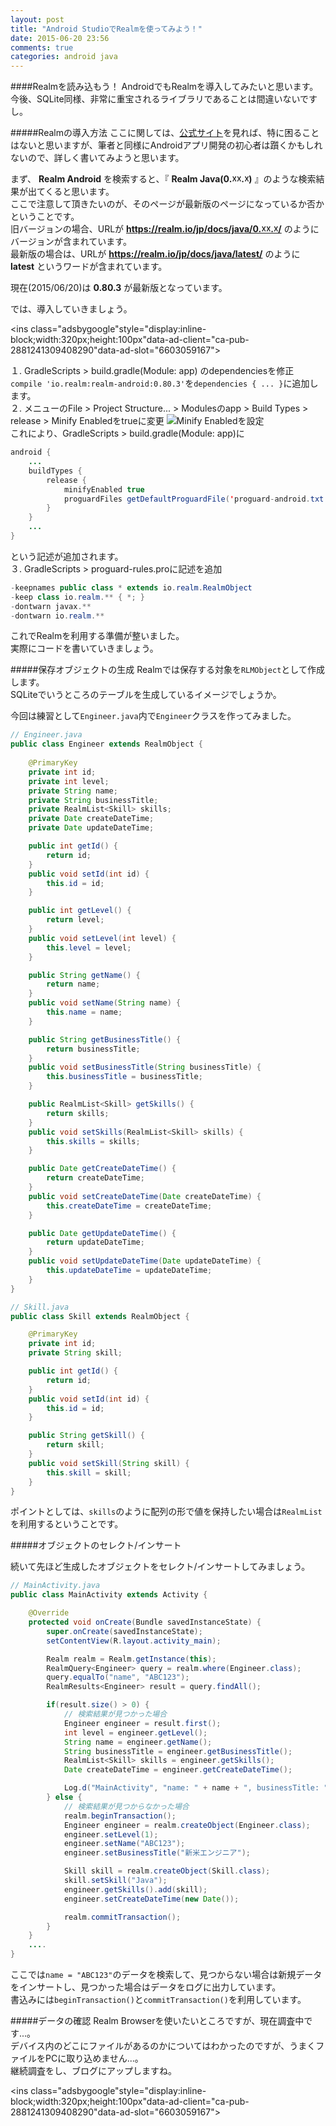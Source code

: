 ```yaml
---
layout: post
title: "Android StudioでRealmを使ってみよう！"
date: 2015-06-20 23:56
comments: true
categories: android java
---
```


####Realmを読み込もう！
AndroidでもRealmを導入してみたいと思います。  
今後、SQLite同様、非常に重宝されるライブラリであることは間違いないですし。  

#####Realmの導入方法
ここに関しては、[公式サイト](https://realm.io/jp/docs/java/latest/)を見れば、特に困ることはないと思いますが、筆者と同様にAndroidアプリ開発の初心者は躓くかもしれないので、詳しく書いてみようと思います。  

まず、 **Realm Android** を検索すると、『 **Realm Java(0.☓☓.☓)** 』のような検索結果が出てくると思います。  
ここで注意して頂きたいのが、そのページが最新版のページになっているか否かということです。  
旧バージョンの場合、URLが **https://realm.io/jp/docs/java/0.☓☓.☓/** のようにバージョンが含まれています。  
最新版の場合は、URLが **https://realm.io/jp/docs/java/latest/** のように **latest** というワードが含まれています。  

現在(2015/06/20)は **0.80.3** が最新版となっています。  

では、導入していきましょう。  

<script async src="//pagead2.googlesyndication.com/pagead/js/adsbygoogle.js"></script>
<ins class="adsbygoogle"style="display:inline-block;width:320px;height:100px"data-ad-client="ca-pub-2881241309408290"data-ad-slot="6603059167"></ins>
<script>
(adsbygoogle = window.adsbygoogle || []).push({});
</script>

<!-- more -->

１. GradleScripts > build.gradle(Module: app) のdependenciesを修正
`compile 'io.realm:realm-android:0.80.3'`を`dependencies { ... }`に追加します。  
２. メニューのFile > Project Structure... > Modulesのapp > Build Types > release > Minify Enabledをtrueに変更
![Minify Enabledを設定](/images/android-realm1.png)  
これにより、GradleScripts > build.gradle(Module: app)に

```java
android {
	...
	buildTypes {
		release {
			minifyEnabled true
			proguardFiles getDefaultProguardFile('proguard-android.txt'), 'proguard-rules.pro'
		}
	}
	...
}
```

という記述が追加されます。  
３. GradleScripts > proguard-rules.proに記述を追加

```java
-keepnames public class * extends io.realm.RealmObject
-keep class io.realm.** { *; }
-dontwarn javax.**
-dontwarn io.realm.**
```

これでRealmを利用する準備が整いました。  
実際にコードを書いていきましょう。  

#####保存オブジェクトの生成
Realmでは保存する対象を`RLMObject`として作成します。  
SQLiteでいうところのテーブルを生成しているイメージでしょうか。  

今回は練習として`Engineer.java`内で`Engineer`クラスを作ってみました。  

```java
// Engineer.java
public class Engineer extends RealmObject {
	
	@PrimaryKey
	private int id;
	private int level;
	private String name;
	private String businessTitle;
	private RealmList<Skill> skills;
	private Date createDateTime;
	private Date updateDateTime;

	public int getId() {
		return id;
	}
	public void setId(int id) {
		this.id = id;
	}

	public int getLevel() {
		return level;
	}
	public void setLevel(int level) {
		this.level = level;
	}

	public String getName() {
		return name;
	}
	public void setName(String name) {
		this.name = name;
	}

	public String getBusinessTitle() {
		return businessTitle;
	}
	public void setBusinessTitle(String businessTitle) {
		this.businessTitle = businessTitle;
	}

	public RealmList<Skill> getSkills() {
		return skills;
	}
	public void setSkills(RealmList<Skill> skills) {
		this.skills = skills;
	}

	public Date getCreateDateTime() {
		return createDateTime;
	}
	public void setCreateDateTime(Date createDateTime) {
		this.createDateTime = createDateTime;
	}

	public Date getUpdateDateTime() {
		return updateDateTime;
	}
	public void setUpdateDateTime(Date updateDateTime) {
		this.updateDateTime = updateDateTime;
	}
}
```

```java
// Skill.java
public class Skill extends RealmObject {

	@PrimaryKey
	private int id;
	private String skill;

	public int getId() {
		return id;
	}
	public void setId(int id) {
		this.id = id;
	}

	public String getSkill() {
		return skill;
	}
	public void setSkill(String skill) {
		this.skill = skill;
	}
}
```

ポイントとしては、`skills`のように配列の形で値を保持したい場合は`RealmList`を利用するということです。  

#####オブジェクトのセレクト/インサート

続いて先ほど生成したオブジェクトをセレクト/インサートしてみましょう。  

```java
// MainActivity.java
public class MainActivity extends Activity {

	@Override
	protected void onCreate(Bundle savedInstanceState) {
		super.onCreate(savedInstanceState);
		setContentView(R.layout.activity_main);

		Realm realm = Realm.getInstance(this);
		RealmQuery<Engineer> query = realm.where(Engineer.class);
		query.equalTo("name", "ABC123");
		RealmResults<Engineer> result = query.findAll();

		if(result.size() > 0) {
			// 検索結果が見つかった場合
			Engineer engineer = result.first();
			int level = engineer.getLevel();
			String name = engineer.getName();
			String businessTitle = engineer.getBusinessTitle();
			RealmList<Skill> skills = engineer.getSkills();
			Date createDateTime = engineer.getCreateDateTime();

			Log.d("MainActivity", "name: " + name + ", businessTitle: " + businessTitle);
		} else {
			// 検索結果が見つからなかった場合
			realm.beginTransaction();
			Engineer engineer = realm.createObject(Engineer.class);
			engineer.setLevel(1);
			engineer.setName("ABC123");
			engineer.setBusinessTitle("新米エンジニア");

			Skill skill = realm.createObject(Skill.class);
			skill.setSkill("Java");
			engineer.getSkills().add(skill);
			engineer.setCreateDateTime(new Date());

			realm.commitTransaction();
		}
	}
	....
}
```

ここでは`name = "ABC123"`のデータを検索して、見つからない場合は新規データをインサートし、見つかった場合はデータをログに出力しています。  
書込みには`beginTransaction()`と`commitTransaction()`を利用しています。  

#####データの確認
Realm Browserを使いたいところですが、現在調査中です...。  
デバイス内のどこにファイルがあるのかについてはわかったのですが、うまくファイルをPCに取り込めません...。  
継続調査をし、ブログにアップしますね。  

<script async src="//pagead2.googlesyndication.com/pagead/js/adsbygoogle.js"></script>
<ins class="adsbygoogle"style="display:inline-block;width:320px;height:100px"data-ad-client="ca-pub-2881241309408290"data-ad-slot="6603059167"></ins>
<script>
(adsbygoogle = window.adsbygoogle || []).push({});
</script>

